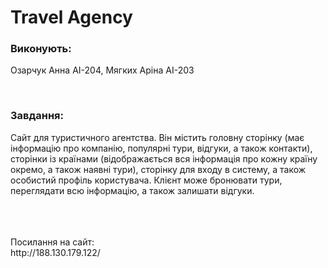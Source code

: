 # Travel Agency

### Виконують:
  Озарчук Анна АІ-204, 
  Мягких Аріна АІ-203
  
</br> 
  
### Завдання:
Сайт для туристичного агентства. Він містить головну сторінку (має інформацію про компанію, популярні тури, відгуки, а також контакти), сторінки із країнами (відображається вся інформація про кожну країну окремо, а також наявні тури), сторінку для входу в систему, а також особистий профіль користувача. Клієнт може бронювати тури, переглядати всю інформацію, а також залишати відгуки.
  
</br>





</br>
</br>
Посилання на сайт:
</br>
http://188.130.179.122/

 
